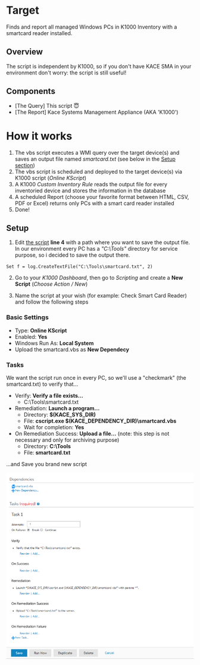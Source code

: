 # Target
Finds and report all managed Windows PCs in K1000 Inventory with a smartcard reader installed.

## Overview
The script is independent by K1000, so if you don't have KACE SMA in your environment don't worry: the script is still useful!

## Components
* [The Query] This script :innocent:
* [The Report] Kace Systems Management Appliance (AKA 'K1000')


# How it works
1. The vbs script executes a WMI query over the target device(s) and saves an output file named _smartcard.txt_ (see below in the [Setup section](#setup))
2. The vbs script is scheduled and deployed to the target device(s) via K1000 script (_Online KScript_)
3. A K1000 _Custom Inventory Rule_ reads the output file for every inventoried device and stores the information in the database
4. A scheduled Report (choose your favorite format between HTML, CSV, PDF or Excel) returns only PCs with a smart card reader installed
5. Done!

## Setup

1. Edit [the script](smartcard.vbs) **line 4** with a path where you want to save the output file. In our environment every PC has a _"C:\Tools"_ directory for service purpose, so i decided to save the output there.

```vbs
Set f = log.CreateTextFile("C:\Tools\smartcard.txt", 2)
```
2. Go to your _K1000 Dashboard_, then go to _Scripting_ and create a **New Script** (_Choose Action / New_)

3. Name the script at your wish (for example: Check Smart Card Reader) and follow the following steps

### Basic Settings
* Type: **Online KScript**
* Enabled: **Yes**
* Windows Run As: **Local System**
* Upload the smartcard.vbs as **New Dependecy**

### Tasks
We want the script run once in every PC, so we'll use a "checkmark" (the smartcard.txt) to verify that...

* Verify: **Verify a file exists...**
    * C:\Tools\smartcard.txt
* Remediation: **Launch a program...**
    * Directory: **$(KACE_SYS_DIR)**
    * File: **cscript.exe $(KACE_DEPENDENCY_DIR)\smartcard.vbs**
    * Wait for completion: **Yes**
* On Remediation Success: **Upload a file...** (note: this step is not necessary and only for archiving purpose)
    * Directory: **C:\Tools**
    * File: **smartcard.txt**

...and Save you brand new script

![Screenshot 1](assets/screenshot1.png)